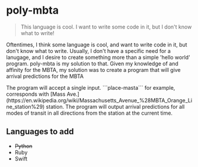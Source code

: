 # poly-mbta #

> This language is cool. I want to write some code in it, but I don't know what to write!

<p>Oftentimes, I think some language is cool, and want to write code in it, but don't know what to write. Usually, I don't have a specific need for a lanugage, and I desire to create something more than a simple 'hello world' program. poly-mbta is my solution to that. Given my knowledge of and affinity for the MBTA, my solution was to create a program that will give arrival predictions for the MBTA
<p>The program will accept a single input. ```place-masta``` for example, corresponds with [Mass Ave.](https://en.wikipedia.org/wiki/Massachusetts_Avenue_%28MBTA_Orange_Line_station%29) station. The program will output arrival predictions for all modes of transit in all directions from the station at the current time.

## Languages to add ##
- ~~Python~~
- Ruby
- Swift
